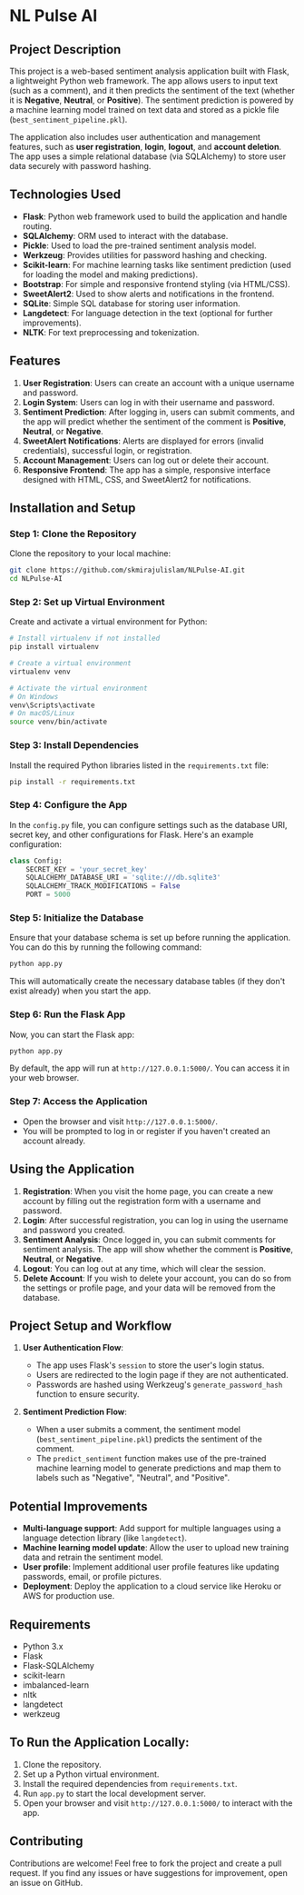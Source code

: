# **NL Pulse AI**

## **Project Description**

This project is a web-based sentiment analysis application built with Flask, a lightweight Python web framework. The app allows users to input text (such as a comment), and it then predicts the sentiment of the text (whether it is **Negative**, **Neutral**, or **Positive**). The sentiment prediction is powered by a machine learning model trained on text data and stored as a pickle file (`best_sentiment_pipeline.pkl`). 

The application also includes user authentication and management features, such as **user registration**, **login**, **logout**, and **account deletion**. The app uses a simple relational database (via SQLAlchemy) to store user data securely with password hashing.

## **Technologies Used**
- **Flask**: Python web framework used to build the application and handle routing.
- **SQLAlchemy**: ORM used to interact with the database.
- **Pickle**: Used to load the pre-trained sentiment analysis model.
- **Werkzeug**: Provides utilities for password hashing and checking.
- **Scikit-learn**: For machine learning tasks like sentiment prediction (used for loading the model and making predictions).
- **Bootstrap**: For simple and responsive frontend styling (via HTML/CSS).
- **SweetAlert2**: Used to show alerts and notifications in the frontend.
- **SQLite**: Simple SQL database for storing user information.
- **Langdetect**: For language detection in the text (optional for further improvements).
- **NLTK**: For text preprocessing and tokenization.

## **Features**
1. **User Registration**: Users can create an account with a unique username and password.
2. **Login System**: Users can log in with their username and password.
3. **Sentiment Prediction**: After logging in, users can submit comments, and the app will predict whether the sentiment of the comment is **Positive**, **Neutral**, or **Negative**.
4. **SweetAlert Notifications**: Alerts are displayed for errors (invalid credentials), successful login, or registration.
5. **Account Management**: Users can log out or delete their account.
6. **Responsive Frontend**: The app has a simple, responsive interface designed with HTML, CSS, and SweetAlert2 for notifications.


## **Installation and Setup**

### **Step 1: Clone the Repository**

Clone the repository to your local machine:

```bash
git clone https://github.com/skmirajulislam/NLPulse-AI.git
cd NLPulse-AI
```

### **Step 2: Set up Virtual Environment**

Create and activate a virtual environment for Python:

```bash
# Install virtualenv if not installed
pip install virtualenv

# Create a virtual environment
virtualenv venv

# Activate the virtual environment
# On Windows
venv\Scripts\activate
# On macOS/Linux
source venv/bin/activate
```

### **Step 3: Install Dependencies**

Install the required Python libraries listed in the `requirements.txt` file:

```bash
pip install -r requirements.txt
```

### **Step 4: Configure the App**

In the `config.py` file, you can configure settings such as the database URI, secret key, and other configurations for Flask. Here's an example configuration:

```python
class Config:
    SECRET_KEY = 'your_secret_key'
    SQLALCHEMY_DATABASE_URI = 'sqlite:///db.sqlite3'
    SQLALCHEMY_TRACK_MODIFICATIONS = False
    PORT = 5000
```

### **Step 5: Initialize the Database**

Ensure that your database schema is set up before running the application. You can do this by running the following command:

```bash
python app.py
```

This will automatically create the necessary database tables (if they don't exist already) when you start the app.

### **Step 6: Run the Flask App**

Now, you can start the Flask app:

```bash
python app.py
```

By default, the app will run at `http://127.0.0.1:5000/`. You can access it in your web browser.

### **Step 7: Access the Application**

- Open the browser and visit `http://127.0.0.1:5000/`.
- You will be prompted to log in or register if you haven't created an account already.

## **Using the Application**

1. **Registration**: When you visit the home page, you can create a new account by filling out the registration form with a username and password.
2. **Login**: After successful registration, you can log in using the username and password you created.
3. **Sentiment Analysis**: Once logged in, you can submit comments for sentiment analysis. The app will show whether the comment is **Positive**, **Neutral**, or **Negative**.
4. **Logout**: You can log out at any time, which will clear the session.
5. **Delete Account**: If you wish to delete your account, you can do so from the settings or profile page, and your data will be removed from the database.

## **Project Setup and Workflow**

1. **User Authentication Flow**:
   - The app uses Flask's `session` to store the user's login status.
   - Users are redirected to the login page if they are not authenticated.
   - Passwords are hashed using Werkzeug's `generate_password_hash` function to ensure security.
  
2. **Sentiment Prediction Flow**:
   - When a user submits a comment, the sentiment model (`best_sentiment_pipeline.pkl`) predicts the sentiment of the comment.
   - The `predict_sentiment` function makes use of the pre-trained machine learning model to generate predictions and map them to labels such as "Negative", "Neutral", and "Positive".

## **Potential Improvements**
- **Multi-language support**: Add support for multiple languages using a language detection library (like `langdetect`).
- **Machine learning model update**: Allow the user to upload new training data and retrain the sentiment model.
- **User profile**: Implement additional user profile features like updating passwords, email, or profile pictures.
- **Deployment**: Deploy the application to a cloud service like Heroku or AWS for production use.

## **Requirements**
- Python 3.x
- Flask
- Flask-SQLAlchemy
- scikit-learn
- imbalanced-learn
- nltk
- langdetect
- werkzeug

## **To Run the Application Locally:**
1. Clone the repository.
2. Set up a Python virtual environment.
3. Install the required dependencies from `requirements.txt`.
4. Run `app.py` to start the local development server.
5. Open your browser and visit `http://127.0.0.1:5000/` to interact with the app.

## **Contributing**
Contributions are welcome! Feel free to fork the project and create a pull request. If you find any issues or have suggestions for improvement, open an issue on GitHub.
